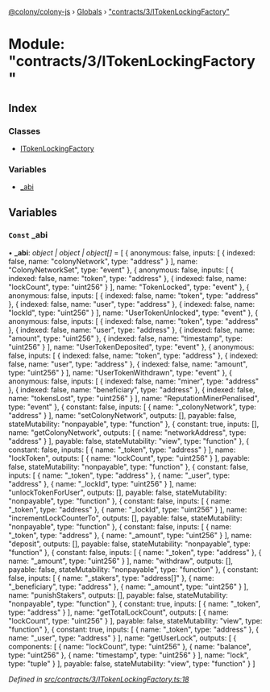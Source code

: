 [@colony/colony-js](../README.md) › [Globals](../globals.md) › ["contracts/3/ITokenLockingFactory"](_contracts_3_itokenlockingfactory_.md)

# Module: "contracts/3/ITokenLockingFactory"

## Index

### Classes

* [ITokenLockingFactory](../classes/_contracts_3_itokenlockingfactory_.itokenlockingfactory.md)

### Variables

* [_abi](_contracts_3_itokenlockingfactory_.md#const-_abi)

## Variables

### `Const` _abi

• **_abi**: *object | object | object[]* = [
  {
    anonymous: false,
    inputs: [
      {
        indexed: false,
        name: "colonyNetwork",
        type: "address"
      }
    ],
    name: "ColonyNetworkSet",
    type: "event"
  },
  {
    anonymous: false,
    inputs: [
      {
        indexed: false,
        name: "token",
        type: "address"
      },
      {
        indexed: false,
        name: "lockCount",
        type: "uint256"
      }
    ],
    name: "TokenLocked",
    type: "event"
  },
  {
    anonymous: false,
    inputs: [
      {
        indexed: false,
        name: "token",
        type: "address"
      },
      {
        indexed: false,
        name: "user",
        type: "address"
      },
      {
        indexed: false,
        name: "lockId",
        type: "uint256"
      }
    ],
    name: "UserTokenUnlocked",
    type: "event"
  },
  {
    anonymous: false,
    inputs: [
      {
        indexed: false,
        name: "token",
        type: "address"
      },
      {
        indexed: false,
        name: "user",
        type: "address"
      },
      {
        indexed: false,
        name: "amount",
        type: "uint256"
      },
      {
        indexed: false,
        name: "timestamp",
        type: "uint256"
      }
    ],
    name: "UserTokenDeposited",
    type: "event"
  },
  {
    anonymous: false,
    inputs: [
      {
        indexed: false,
        name: "token",
        type: "address"
      },
      {
        indexed: false,
        name: "user",
        type: "address"
      },
      {
        indexed: false,
        name: "amount",
        type: "uint256"
      }
    ],
    name: "UserTokenWithdrawn",
    type: "event"
  },
  {
    anonymous: false,
    inputs: [
      {
        indexed: false,
        name: "miner",
        type: "address"
      },
      {
        indexed: false,
        name: "beneficiary",
        type: "address"
      },
      {
        indexed: false,
        name: "tokensLost",
        type: "uint256"
      }
    ],
    name: "ReputationMinerPenalised",
    type: "event"
  },
  {
    constant: false,
    inputs: [
      {
        name: "_colonyNetwork",
        type: "address"
      }
    ],
    name: "setColonyNetwork",
    outputs: [],
    payable: false,
    stateMutability: "nonpayable",
    type: "function"
  },
  {
    constant: true,
    inputs: [],
    name: "getColonyNetwork",
    outputs: [
      {
        name: "networkAddress",
        type: "address"
      }
    ],
    payable: false,
    stateMutability: "view",
    type: "function"
  },
  {
    constant: false,
    inputs: [
      {
        name: "_token",
        type: "address"
      }
    ],
    name: "lockToken",
    outputs: [
      {
        name: "lockCount",
        type: "uint256"
      }
    ],
    payable: false,
    stateMutability: "nonpayable",
    type: "function"
  },
  {
    constant: false,
    inputs: [
      {
        name: "_token",
        type: "address"
      },
      {
        name: "_user",
        type: "address"
      },
      {
        name: "_lockId",
        type: "uint256"
      }
    ],
    name: "unlockTokenForUser",
    outputs: [],
    payable: false,
    stateMutability: "nonpayable",
    type: "function"
  },
  {
    constant: false,
    inputs: [
      {
        name: "_token",
        type: "address"
      },
      {
        name: "_lockId",
        type: "uint256"
      }
    ],
    name: "incrementLockCounterTo",
    outputs: [],
    payable: false,
    stateMutability: "nonpayable",
    type: "function"
  },
  {
    constant: false,
    inputs: [
      {
        name: "_token",
        type: "address"
      },
      {
        name: "_amount",
        type: "uint256"
      }
    ],
    name: "deposit",
    outputs: [],
    payable: false,
    stateMutability: "nonpayable",
    type: "function"
  },
  {
    constant: false,
    inputs: [
      {
        name: "_token",
        type: "address"
      },
      {
        name: "_amount",
        type: "uint256"
      }
    ],
    name: "withdraw",
    outputs: [],
    payable: false,
    stateMutability: "nonpayable",
    type: "function"
  },
  {
    constant: false,
    inputs: [
      {
        name: "_stakers",
        type: "address[]"
      },
      {
        name: "_beneficiary",
        type: "address"
      },
      {
        name: "_amount",
        type: "uint256"
      }
    ],
    name: "punishStakers",
    outputs: [],
    payable: false,
    stateMutability: "nonpayable",
    type: "function"
  },
  {
    constant: true,
    inputs: [
      {
        name: "_token",
        type: "address"
      }
    ],
    name: "getTotalLockCount",
    outputs: [
      {
        name: "lockCount",
        type: "uint256"
      }
    ],
    payable: false,
    stateMutability: "view",
    type: "function"
  },
  {
    constant: true,
    inputs: [
      {
        name: "_token",
        type: "address"
      },
      {
        name: "_user",
        type: "address"
      }
    ],
    name: "getUserLock",
    outputs: [
      {
        components: [
          {
            name: "lockCount",
            type: "uint256"
          },
          {
            name: "balance",
            type: "uint256"
          },
          {
            name: "timestamp",
            type: "uint256"
          }
        ],
        name: "lock",
        type: "tuple"
      }
    ],
    payable: false,
    stateMutability: "view",
    type: "function"
  }
]

*Defined in [src/contracts/3/ITokenLockingFactory.ts:18](https://github.com/JoinColony/colonyJS/blob/2830301/src/contracts/3/ITokenLockingFactory.ts#L18)*
